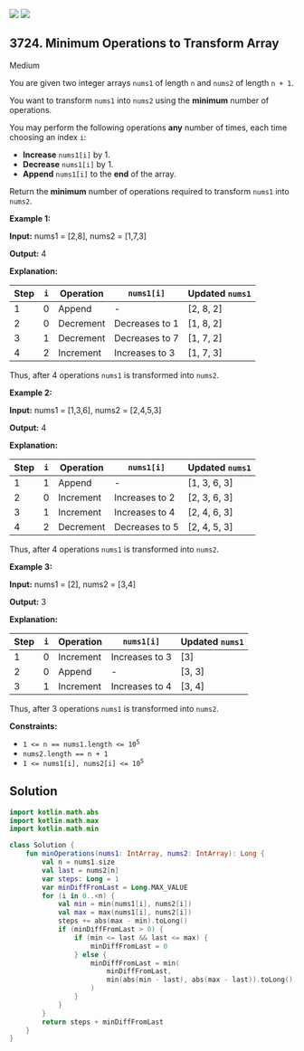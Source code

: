 [![](https://img.shields.io/github/stars/javadev/LeetCode-in-Kotlin?label=Stars&style=flat-square)](https://github.com/javadev/LeetCode-in-Kotlin)
[![](https://img.shields.io/github/forks/javadev/LeetCode-in-Kotlin?label=Fork%20me%20on%20GitHub%20&style=flat-square)](https://github.com/javadev/LeetCode-in-Kotlin/fork)

## 3724\. Minimum Operations to Transform Array

Medium

You are given two integer arrays `nums1` of length `n` and `nums2` of length `n + 1`.

You want to transform `nums1` into `nums2` using the **minimum** number of operations.

You may perform the following operations **any** number of times, each time choosing an index `i`:

*   **Increase** `nums1[i]` by 1.
*   **Decrease** `nums1[i]` by 1.
*   **Append** `nums1[i]` to the **end** of the array.

Return the **minimum** number of operations required to transform `nums1` into `nums2`.

**Example 1:**

**Input:** nums1 = [2,8], nums2 = [1,7,3]

**Output:** 4

**Explanation:**

| Step | `i` | Operation | `nums1[i]` | Updated `nums1` |
|------|------|------------|-------------|----------------|
| 1 | 0 | Append | - | [2, 8, 2] |
| 2 | 0 | Decrement | Decreases to 1 | [1, 8, 2] |
| 3 | 1 | Decrement | Decreases to 7 | [1, 7, 2] |
| 4 | 2 | Increment | Increases to 3 | [1, 7, 3] |

Thus, after 4 operations `nums1` is transformed into `nums2`.

**Example 2:**

**Input:** nums1 = [1,3,6], nums2 = [2,4,5,3]

**Output:** 4

**Explanation:**

| Step | `i` | Operation | `nums1[i]` | Updated `nums1` |
|------|------|------------|-------------|----------------|
| 1 | 1 | Append | - | [1, 3, 6, 3] |
| 2 | 0 | Increment | Increases to 2 | [2, 3, 6, 3] |
| 3 | 1 | Increment | Increases to 4 | [2, 4, 6, 3] |
| 4 | 2 | Decrement | Decreases to 5 | [2, 4, 5, 3] |

Thus, after 4 operations `nums1` is transformed into `nums2`.

**Example 3:**

**Input:** nums1 = [2], nums2 = [3,4]

**Output:** 3

**Explanation:**

| Step | `i` | Operation | `nums1[i]` | Updated `nums1` |
|------|------|------------|-------------|----------------|
| 1 | 0 | Increment | Increases to 3 | [3] |
| 2 | 0 | Append | - | [3, 3] |
| 3 | 1 | Increment | Increases to 4 | [3, 4] |

Thus, after 3 operations `nums1` is transformed into `nums2`.

**Constraints:**

*   <code>1 <= n == nums1.length <= 10<sup>5</sup></code>
*   `nums2.length == n + 1`
*   <code>1 <= nums1[i], nums2[i] <= 10<sup>5</sup></code>

## Solution

```kotlin
import kotlin.math.abs
import kotlin.math.max
import kotlin.math.min

class Solution {
    fun minOperations(nums1: IntArray, nums2: IntArray): Long {
        val n = nums1.size
        val last = nums2[n]
        var steps: Long = 1
        var minDiffFromLast = Long.MAX_VALUE
        for (i in 0..<n) {
            val min = min(nums1[i], nums2[i])
            val max = max(nums1[i], nums2[i])
            steps += abs(max - min).toLong()
            if (minDiffFromLast > 0) {
                if (min <= last && last <= max) {
                    minDiffFromLast = 0
                } else {
                    minDiffFromLast = min(
                        minDiffFromLast,
                        min(abs(min - last), abs(max - last)).toLong(),
                    )
                }
            }
        }
        return steps + minDiffFromLast
    }
}
```
